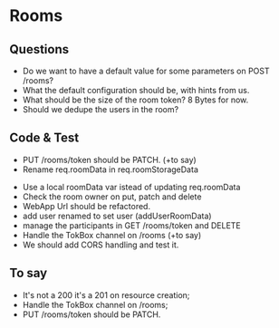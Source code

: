 # Rooms

## Questions

- Do we want to have a default value for some parameters on POST /rooms?
- What the default configuration should be, with hints from us.
- What should be the size of the room token? 8 Bytes for now.
- Should we dedupe the users in the room?

## Code & Test

+ PUT /rooms/token should be PATCH. (+to say)
+ Rename req.roomData in req.roomStorageData
- Use a local roomData var istead of updating req.roomData
- Check the room owner on put, patch and delete
- WebApp Url should be refactored.
- add user renamed to set user (addUserRoomData)
- manage the participants in GET /rooms/token and DELETE
- Handle the TokBox channel on /rooms (+to say)
- We should add CORS handling and test it.

## To say

- It's not a 200 it's a 201 on resource creation;
- Handle the TokBox channel on /rooms;
- PUT /rooms/token should be PATCH.
